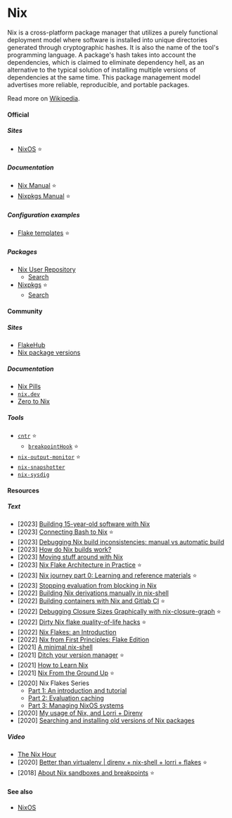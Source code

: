 # Nix

Nix is a cross-platform package manager that utilizes a purely functional deployment model where software is installed into unique directories generated through cryptographic hashes. It is also the name of the tool's programming language. A package's hash takes into account the dependencies, which is claimed to eliminate dependency hell, as an alternative to the typical solution of installing multiple versions of dependencies at the same time. This package management model advertises more reliable, reproducible, and portable packages.

Read more on [Wikipedia](https://en.wikipedia.org/wiki/Nix_(package_manager)).

#### Official

##### Sites
- [NixOS](https://nixos.org) ⭐

##### Documentation
- [Nix Manual](https://nixos.org/manual/nix/stable) ⭐
- [Nixpkgs Manual](https://nixos.org/manual/nixpkgs/stable) ⭐

##### Configuration examples
- [Flake templates](https://github.com/NixOS/templates) ⭐

##### Packages
- [Nix User Repository](https://github.com/nix-community/NUR)
    - [Search](https://nur.nix-community.org)
- [Nixpkgs](https://github.com/NixOS/nixpkgs) ⭐
    - [Search](https://search.nixos.org/packages)

#### Community

##### Sites
- [FlakeHub](https://flakehub.com)
- [Nix package versions](https://lazamar.co.uk/nix-versions)

##### Documentation
- [Nix Pills](https://nixos.org/guides/nix-pills)
- [`nix.dev`](https://nix.dev)
- [Zero to Nix](https://zero-to-nix.com)

##### Tools
- [`cntr`](https://github.com/Mic92/cntr) ⭐
    - [`breakpointHook`](https://nixos.org/manual/nixpkgs/unstable/#breakpointhook) ⭐
- [`nix-output-monitor`](https://github.com/maralorn/nix-output-monitor) ⭐
- [`nix-snapshotter`](https://github.com/pdtpartners/nix-snapshotter)
- [`nix-sysdig`](https://github.com/Mic92/nix-sysdig)

#### Resources

##### Text
- [2023] [Building 15-year-old software with Nix](https://blinry.org/nix-time-travel)
- [2023] [Connecting Bash to Nix](https://www.zombiezen.com/blog/2023/03/connecting-bash-to-nix) ⭐
- [2023] [Debugging Nix build inconsistencies: manual vs automatic build](https://jade.fyi/blog/debugging-nix-package-building)
- [2023] [How do Nix builds work?](https://jvns.ca/blog/2023/03/03/how-do-nix-builds-work-)
- [2023] [Moving stuff around with Nix](https://determinate.systems/posts/moving-stuff-around-with-nix)
- [2023] [Nix Flake Architecture in Practice](https://journal.platonic.systems/nix-flake-architecture-in-practice) ⭐
- [2023] [Nix journey part 0: Learning and reference materials](https://tinkering.xyz/nix-docs) ⭐
- [2023] [Stopping evaluation from blocking in Nix](https://jade.fyi/blog/nix-evaluation-blocking)
- [2022] [Building Nix derivations manually in nix-shell](https://jade.fyi/blog/building-nix-derivations-manually)
- [2022] [Building containers with Nix and Gitlab CI](https://scvalex.net/posts/68) ⭐
- [2022] [Debugging Closure Sizes Graphically with nix-closure-graph](https://jade.fyi/nixcon2022) ⭐
- [2022] [Dirty Nix flake quality-of-life hacks](https://siraben.dev/2022/02/13/nix-flake-hacks.html) ⭐
- [2022] [Nix Flakes: an Introduction](https://xeiaso.net/blog/nix-flakes-1-2022-02-21)
- [2022] [Nix from First Principles: Flake Edition](https://tonyfinn.com/blog/nix-from-first-principles-flake-edition)
- [2021] [A minimal nix-shell](https://fzakaria.com/2021/08/02/a-minimal-nix-shell.html)
- [2021] [Ditch your version manager](https://juliu.is/ditch-your-version-manager) ⭐
- [2021] [How to Learn Nix](https://ianthehenry.com/posts/how-to-learn-nix)
- [2021] [Nix From the Ground Up](https://www.zombiezen.com/blog/2021/12/nix-from-the-ground-up) ⭐
- [2020] Nix Flakes Series
    - [Part 1: An introduction and tutorial](https://www.tweag.io/blog/2020-05-25-flakes)
    - [Part 2: Evaluation caching](https://www.tweag.io/blog/2020-06-25-eval-cache)
    - [Part 3: Managing NixOS systems](https://www.tweag.io/blog/2020-07-31-nixos-flakes)
- [2020] [My usage of Nix, and Lorri + Direnv](https://cbailey.co.uk/posts/my_usage_of_nix_and_lorri__direnv)
- [2020] [Searching and installing old versions of Nix packages](https://lazamar.github.io/download-specific-package-version-with-nix)

##### Video
- [The Nix Hour](https://www.youtube.com/playlist?list=PLyzwHTVJlRc8yjlx4VR4LU5A5O44og9in)
- [2020] [Better than virtualenv | direnv + nix-shell + lorri + flakes](https://www.youtube.com/watch?v=irPTtmP4xuM) ⭐
- [2018] [About Nix sandboxes and breakpoints](https://www.youtube.com/watch?v=ULqoCjANK-I) ⭐

#### See also
- [NixOS](nixos.md)
